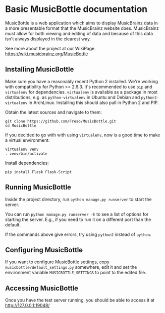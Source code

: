 Basic MusicBottle documentation
===============================

MusicBottle is a web application which aims to display MusicBrainz data in a
more presentable format that the MusicBrainz website does. MusicBrainz must
allow for both viewing and editing of data and because of this data isn't
always displayed in the clearest way.

See more about the project at our WikiPage:
https://wiki.musicbrainz.org/MusicBottle

Installing MusicBottle
----------------------

Make sure you have a reasonably recent Python 2 installed. We're working with
compatibility for Python >= 2.6.3. It's recommended to use `pip` and
`virtualenv` for dependencies. `virtualenv` is available as a package in most
distributions, e.g. as `python-virtualenv` in Ubuntu and Debian and
`python2-virtualenv` in ArchLinux. Installing this should also pull in Python 2
and PIP.

Obtain the latest sources and navigate to them:

    git clone https://github.com/Freso/MusicBottle.git
    cd MusicBottle

If you decided to go with with using `virtualenv`, now is a good time to make a
virtual environment:

    virtualenv venv
    . venv/bin/activate

Install dependencies:

    pip install Flask Flask-Script

Running MusicBottle
-------------------

Inside the project directory, run `python manage.py runserver` to start
the server.

You can run `python manage.py runserver -h` to see a list of options for
starting the server. E.g., if you need to run it on a different port than
the default.

If the commands above give errors, try using `python2` instead of `python`.

Configuring MusicBottle
-----------------------

If you want to configure MusicBottle settings, copy
`musicbottle/default_settings.py` somewhere, edit it and set the environment
variable `MUSICBOTTLE_SETTINGS` to point to the edited file.

Accessing MusicBottle
---------------------

Once you have the test server running, you should be able to access it at
http://127.0.0.1:19048/
